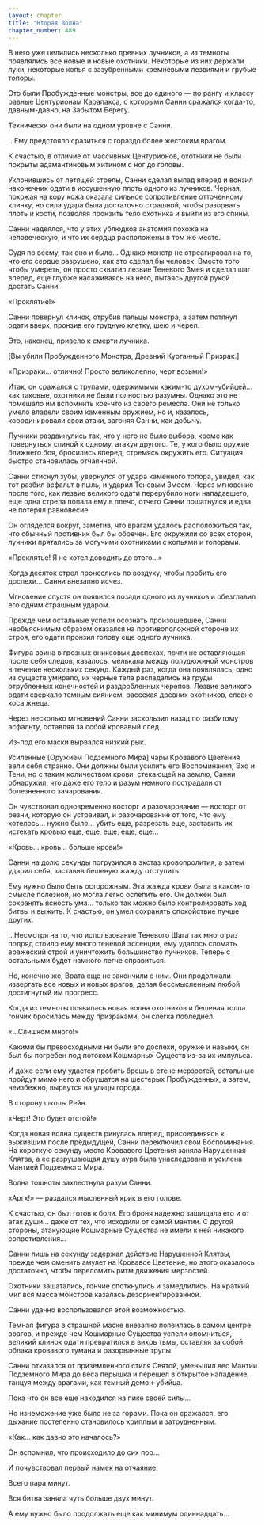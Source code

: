 ```yaml
---
layout: chapter
title: "Вторая Волна"
chapter_number: 489
---
```


В него уже целились несколько древних лучников, а из темноты появлялись все новые и новые охотники. Некоторые из них держали луки, некоторые копья с зазубренными кремневыми лезвиями и грубые топоры.

Это были Пробужденные монстры, все до единого — по рангу и классу равные Центурионам Карапакса, с которыми Санни сражался когда-то, давным-давно, на Забытом Берегу.

Технически они были на одном уровне с Санни.

...Ему предстояло сразиться с гораздо более жестоким врагом.

К счастью, в отличие от массивных Центурионов, охотники не были покрыты адамантиновым хитином с ног до головы.

Уклонившись от летящей стрелы, Санни сделал выпад вперед и вонзил наконечник одати в иссушенную плоть одного из лучников. Черная, похожая на кору кожа оказала сильное сопротивление отточенному клинку, но сила удара была достаточно страшной, чтобы разорвать плоть и кости, позволяя пронзить тело охотника и выйти из его спины.

Санни надеялся, что у этих ублюдков анатомия похожа на человеческую, и что их сердца расположены в том же месте.

Судя по всему, так оно и было... Однако монстр не отреагировал на то, что его сердце разрушено, как это сделал бы человек. Вместо того чтобы умереть, он просто схватил лезвие Теневого Змея и сделал шаг вперед, еще глубже насаживаясь на него, пытаясь другой рукой достать Санни.

«Проклятие!»

Санни повернул клинок, отрубив пальцы монстра, а затем потянул одати вверх, пронзив его грудную клетку, шею и череп.

Это, наконец, привело к смерти лучника.

[Вы убили Пробужденного Монстра, Древний Курганный Призрак.]

«Призраки... отлично! Просто великолепно, черт возьми!»

Итак, он сражался с трупами, одержимыми каким-то духом-убийцей... как таковые, охотники не были полностью разумны. Однако это не помешало им вспомнить кое-что из своего ремесла. Они не только умело владели своим каменным оружием, но и, казалось, координировали свои атаки, загоняя Санни, как добычу.

Лучники раздвинулись так, что у него не было выбора, кроме как повернуться спиной к одному, атакуя другого. Те, у кого было оружие ближнего боя, бросились вперед, стремясь окружить его. Ситуация быстро становилась отчаянной.

Санни стиснул зубы, увернулся от удара каменного топора, увидел, как тот разбил асфальт в пыль, и ударил Теневым Змеем. Через мгновение после того, как лезвие великого одати перерубило ноги нападавшего, еще одна стрела попала ему в плечо, отчего Санни пошатнулся и едва не потерял равновесие.

Он огляделся вокруг, заметив, что врагам удалось расположиться так, что обычный противник был бы обречен. Его окружили со всех сторон, лучники прятались за могучими охотниками с копьями и топорами.

«Проклятье! Я не хотел доводить до этого...»

Когда десяток стрел пронеслись по воздуху, чтобы пробить его доспехи... Санни внезапно исчез.

Мгновение спустя он появился позади одного из лучников и обезглавил его одним страшным ударом.

Прежде чем остальные успели осознать произошедшее, Санни необъяснимым образом оказался на противоположной стороне их строя, его одати пронзил голову еще одного лучника.

Фигура воина в грозных ониксовых доспехах, почти не оставляющая после себя следов, казалось, мелькала между полудюжиной монстров в течение нескольких секунд. Каждый раз, когда она появлялась, одно из существ умирало, их черные тела распадались на груды отрубленных конечностей и раздробленных черепов. Лезвие великого одати сверкало темным сиянием, рассекая древних охотников, словно коса жнеца.

Через несколько мгновений Санни заскользил назад по разбитому асфальту, оставляя за собой кровавый след.

Из-под его маски вырвался низкий рык.

Усиленные [Оружием Подземного Мира] чары Кровавого Цветения вели себя странно. Они должны были усилить его Воспоминания, Эхо и Тени, но с таким количеством крови, стекающей на землю, Санни обнаружил, что даже его тело и разум немного пострадали от болезненного зачарования.

Он чувствовал одновременно восторг и разочарование — восторг от резни, которую он устраивал, и разочарование от того, что ему хотелось... нужно было... убить еще, разрезать еще, заставить их истекать кровью еще, еще, еще, еще, еще...

«Кровь... кровь... больше крови!»

Санни на долю секунды погрузился в экстаз кровопролития, а затем ударил себя, заставив бешеную жажду отступить.

Ему нужно было быть осторожным. Эта жажда крови была в каком-то смысле полезной, но могла легко ослепить его. Он должен был сохранять ясность ума... только так можно было контролировать ход битвы и выжить. К счастью, он умел сохранять спокойствие лучше других.

...Несмотря на то, что использование Теневого Шага так много раз подряд стоило ему много теневой эссенции, ему удалось сломать вражеский строй и уничтожить большинство лучников. Теперь с остальными будет намного легче справиться.

Но, конечно же, Врата еще не закончили с ним. Они продолжали извергать все новых и новых врагов, делая бессмысленным любой достигнутый им прогресс.

Когда из темноты появилась новая волна охотников и бешеная толпа гончих бросилась между призраками, он слегка побледнел.

«...Слишком много!»

Какими бы превосходными ни были его доспехи, оружие и навыки, он был бы погребен под потоком Кошмарных Существ из-за их импульса.

И даже если ему удастся пробить брешь в стене мерзостей, остальные пройдут мимо него и обрушатся на шестерых Пробужденных, а затем, неизбежно, вырвутся на улицы города.

В сторону школы Рейн.

«Черт! Это будет отстой!»

Когда новая волна существ ринулась вперед, присоединяясь к выжившим после предыдущей, Санни переключил свои Воспоминания. На короткую секунду место Кровавого Цветения заняла Нарушенная Клятва, а ее разрушающая душу аура была унаследована и усилена Мантией Подземного Мира.

Волна тошноты захлестнула разум Санни.

«Аргх!» — раздался мысленный крик в его голове.

К счастью, он был готов к боли. Его броня надежно защищала его и от атак души... даже от тех, что исходили от самой мантии. С другой стороны, атакующие Кошмарные Существа не имели к ней никакого сопротивления...

Санни лишь на секунду задержал действие Нарушенной Клятвы, прежде чем сменить амулет на Кровавое Цветение, но этого оказалось достаточно, чтобы переломить ритм движения мерзостей.

Охотники зашатались, гончие споткнулись и замедлились. На краткий миг вся масса монстров казалась дезориентированной.

Санни удачно воспользовался этой возможностью.

Темная фигура в страшной маске внезапно появилась в самом центре врагов, и прежде чем Кошмарные Существа успели опомниться, великий клинок одати превратился в вихрь тьмы, оставляя за собой облака кровавого тумана и разорванные трупы.

Санни отказался от приземленного стиля Святой, уменьшил вес Мантии Подземного Мира до веса перышка и перешел в открытое нападение, танцуя между врагами, как темный демон-убийца.

Пока что он все еще находился на пике своей силы...

Но изнеможение уже было не за горами. Пока он сражался, его дыхание постепенно становилось хриплым и затрудненным.

«Как... как давно это началось?»

Он вспомнил, что происходило до сих пор...

И почувствовал первый намек на отчаяние.

Всего пара минут.

Вся битва заняла чуть больше двух минут.

А ему нужно было продолжать еще как минимум одиннадцать...